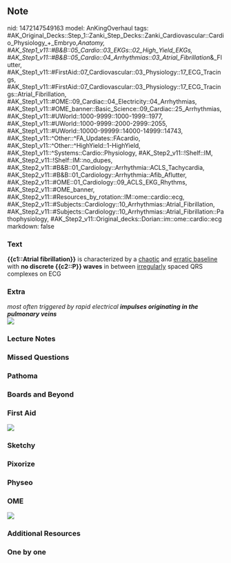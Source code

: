 ## Note
nid: 1472147549163
model: AnKingOverhaul
tags: #AK_Original_Decks::Step_1::Zanki_Step_Decks::Zanki_Cardiovascular::Cardio_Physiology_+_Embryo,_Anatomy, #AK_Step1_v11::#B&B::05_Cardio::03_EKGs::02_High_Yield_EKGs, #AK_Step1_v11::#B&B::05_Cardio::04_Arrhythmias::03_Atrial_Fibrillation_&_Flutter, #AK_Step1_v11::#FirstAid::07_Cardiovascular::03_Physiology::17_ECG_Tracings, #AK_Step1_v11::#FirstAid::07_Cardiovascular::03_Physiology::17_ECG_Tracings::Atrial_Fibrillation, #AK_Step1_v11::#OME::09_Cardiac::04_Electricity::04_Arrhythmias, #AK_Step1_v11::#OME_banner::Basic_Science::09_Cardiac::25_Arrhythmias, #AK_Step1_v11::#UWorld::1000-9999::1000-1999::1977, #AK_Step1_v11::#UWorld::1000-9999::2000-2999::2055, #AK_Step1_v11::#UWorld::10000-99999::14000-14999::14743, #AK_Step1_v11::^Other::^FA_Updates::FAcardio, #AK_Step1_v11::^Other::^HighYield::1-HighYield, #AK_Step1_v11::^Systems::Cardio::Physiology, #AK_Step2_v11::!Shelf::IM, #AK_Step2_v11::!Shelf::IM::no_dupes, #AK_Step2_v11::#B&B::01_Cardiology::Arrhythmia::ACLS_Tachycardia, #AK_Step2_v11::#B&B::01_Cardiology::Arrhythmia::Afib_Aflutter, #AK_Step2_v11::#OME::01_Cardiology::09_ACLS_EKG_Rhythms, #AK_Step2_v11::#OME_banner, #AK_Step2_v11::#Resources_by_rotation::IM::ome::cardio::ecg, #AK_Step2_v11::#Subjects::Cardiology::10_Arrhythmias::Atrial_Fibrillation, #AK_Step2_v11::#Subjects::Cardiology::10_Arrhythmias::Atrial_Fibrillation::Pathophysiology, #AK_Step2_v11::Original_decks::Dorian::im::ome::cardio::ecg
markdown: false

### Text
<div>
  <b>{{c1::Atrial fibrillation}}</b> is characterized by a
  <u>chaotic</u> and <u>erratic baseline</u> with <b>no discrete
  {{c2::P}} waves</b> in between <u>irregularly</u> spaced QRS
  complexes on ECG
</div>

### Extra
<div>
  <i>most often triggered by rapid electrical <b>impulses
  originating in the pulmonary veins</b></i>
</div><img src="paste-302322747965606.jpg">

### Lecture Notes


### Missed Questions


### Pathoma


### Boards and Beyond


### First Aid
<img src="tmppbcCMZ.png">

### Sketchy


### Pixorize


### Physeo


### OME
<div class="ome-widget">
  <a href=
  "https://onlinemeded.org/spa/cardiac/arrhythmias/acquire?ref=anki">
  <img src="_OME_AnkiFlashcards_Lesson_1.png"></a>
</div>

### Additional Resources


### One by one

